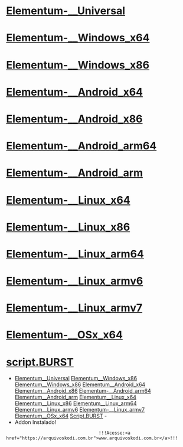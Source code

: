 # <a href="https://arquivoskodi.com.br/Addons/Elementum-343242/Elementum-__Universal.zip">Elementum-__Universal</a>
# <a href="https://arquivoskodi.com.br/Addons/Elementum-343242/Elementum-__Windows_x86.zip">Elementum-__Windows_x64</a>
# <a href="https://arquivoskodi.com.br/Addons/Elementum-343242/Elementum-__Windows_x86.zip">Elementum-__Windows_x86</a>
# <a href="https://arquivoskodi.com.br/Addons/Elementum-343242/Elementum-__Android_x64.zip">Elementum-__Android_x64</a>
# <a href="https://arquivoskodi.com.br/Addons/Elementum-343242/Elementum-__Android_x86.zip">Elementum-__Android_x86</a>
# <a href="https://arquivoskodi.com.br/Addons/Elementum-343242/Elementum-__Android_arm64.zip">Elementum-__Android_arm64</a>
# <a href="https://arquivoskodi.com.br/Addons/Elementum-343242/Elementum-__Android_arm.zip">Elementum-__Android_arm</a>
# <a href="https://arquivoskodi.com.br/Addons/Elementum-343242/Elementum-__Linux_x64.zip">Elementum-__Linux_x64</a>
# <a href="https://arquivoskodi.com.br/Addons/Elementum-343242/Elementum-__Linux_x86.zip">Elementum-__Linux_x86</a>
# <a href="https://arquivoskodi.com.br/Addons/Elementum-343242/Elementum-__Linux_arm64.zip">Elementum-__Linux_arm64</a>
# <a href="https://arquivoskodi.com.br/Addons/Elementum-343242/Elementum-__Linux_armv6.zip">Elementum-__Linux_armv6</a>
# <a href="https://arquivoskodi.com.br/Addons/Elementum-343242/Elementum-__Linux_armv7.zip">Elementum-__Linux_armv7</a>
# <a href="https://arquivoskodi.com.br/Addons/Elementum-343242/Elementum-__OSx_x64.zip">Elementum-__OSx_x64</a>
# <a href="https://arquivoskodi.com.br/Addons/Elementum-343242/script.BURST.zip">script.BURST</a>





<p align="left">
  <ul>
    <li> 
	 <a href="https://arquivoskodi.com.br/Addons/Elementum-343242/Elementum-__Universal.zip">Elementum__Universal</a>
	 <a href="https://arquivoskodi.com.br/Addons/Elementum-343242/Elementum-__Windows_x86.zip">Elementum__Windows_x86</a>
	 <a href="https://arquivoskodi.com.br/Addons/Elementum-343242/Elementum-__Windows_x86.zip">Elementum__Windows_x86</a>
	 <a href="https://arquivoskodi.com.br/Addons/Elementum-343242/Elementum-__Android_x64.zip">Elementum__Android_x64</a>
	 <a href="https://arquivoskodi.com.br/Addons/Elementum-343242/Elementum-__Android_x86.zip">Elementum__Android_x86</a>
	 <a href="https://arquivoskodi.com.br/Addons/Elementum-343242/Elementum-__Android_arm64.zip">Elementum-__Android_arm64</a>
	 <a href="https://arquivoskodi.com.br/Addons/Elementum-343242/Elementum-__Android_arm.zip">Elementum__Android_arm</a>
	 <a href="https://arquivoskodi.com.br/Addons/Elementum-343242/Elementum-__Linux_x64.zip">Elementum__Linux_x64</a>
	 <a href="https://arquivoskodi.com.br/Addons/Elementum-343242/Elementum-__Linux_x86.zip">Elementum__Linux_x86</a>
	 <a href="https://arquivoskodi.com.br/Addons/Elementum-343242/Elementum-__Linux_arm64.zip">Elementum__Linux_arm64</a>
	 <a href="https://arquivoskodi.com.br/Addons/Elementum-343242/Elementum-__Linux_armv6.zip">Elementum__Linux_armv6</a>
	 <a href="https://arquivoskodi.com.br/Addons/Elementum-343242/Elementum-__Linux_armv7.zip">Elementum-__Linux_armv7</a>
	 <a href="https://arquivoskodi.com.br/Addons/Elementum-343242/Elementum-__OSx_x64.zip">Elementum__OSx_x64</a>
	 <a href="https://arquivoskodi.com.br/Addons/Elementum-343242/script.BURST.zip">Script.BURST</a>
    -
    <li>Addon Instalado!</li>
    
</ul>

                                       !!!Acesse:<a href="https://arquivoskodi.com.br">www.arquivoskodi.com.br</a>!!!
                                       

</p>
